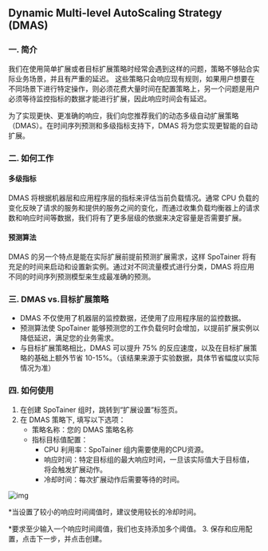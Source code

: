 ## Dynamic Multi-level AutoScaling Strategy (DMAS)

### 一. 简介

我们在使用简单扩展或者目标扩展策略时经常会遇到这样的问题，策略不够贴合实际业务场景，并且有严重的延迟。
这些策略只会响应现有规则，如果用户想要在不同场景下进行特定操作，则必须花费大量时间在配置策略上，另一个问题是用户必须等待监控指标的数据才能进行扩展，因此响应时间会有延迟。

为了实现更快、更准确的响应，我们向您推荐我们的动态多级自动扩展策略（DMAS）。在时间序列预测和多级指标支持下，DMAS 将为您实现更智能的自动扩展。

### 二. 如何工作

#### 多级指标
DMAS 将根据机器层和应用程序层的指标来评估当前负载情况。通常 CPU 负载的变化反映了请求的服务和提供的服务之间的变化，而通过收集负载均衡器上的请求数和响应时间等数据，我们将有了更多层级的依据来决定容量是否需要扩展。 

#### 预测算法
DMAS 的另一个特点是能在实际扩展前提前预测扩展需求，这样 SpoTainer 将有充足的时间来启动和设置新实例。通过对不同流量模式进行分类，DMAS 将应用不同的时间序列预测模型来生成最准确的预测。 

### 三. DMAS vs.目标扩展策略

- DMAS 不仅使用了机器层的监控数据，还使用了应用程序层的监控数据。 
- 预测算法使 SpoTainer 能够预测您的工作负载何时会增加，以提前扩展实例以降低延迟，满足您的业务需求。 
- 与目标扩展策略相比，DMAS 可以提升 75% 的反应速度，以及在目标扩展策略的基础上额外节省 10-15%。（该结果来源于实验数据，具体节省幅度以实际情况为准）

### 四. 如何使用

1. 在创建 SpoTainer 组时，跳转到“扩展设置”标签页。
2. 在 DMAS 策略下, 填写以下选项：
   * 策略名称：您的 DMAS 策略名称 
   * 指标目标值配置：
      * CPU 利用率：SpoTainer 组内需要使用的CPU资源。
      * 响应时间：特定目标组的最大响应时间，一旦该实际值大于目标值，将会触发扩展动作。
      * 冷却时间：每次扩展动作后需要等待的时间。
      
![img](/_images/dmas-configuration.png)

   *当设置了较小的响应时间阈值时，建议使用较长的冷却时间。
   
   *要求至少输入一个响应时间阈值，我们也支持添加多个阈值。 
3. 保存和应用配置，点击下一步，并点击创建。 